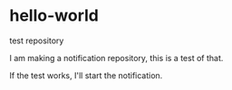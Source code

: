 # hello-world
test repository

I am making a notification repository, this is a test of that.

If the test works, I'll start the notification.
